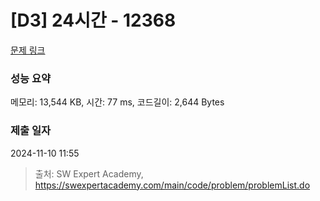 # [D3] 24시간 - 12368 

[문제 링크](https://swexpertacademy.com/main/code/problem/problemDetail.do?contestProbId=AXsEBlLqedsDFARX) 

### 성능 요약

메모리: 13,544 KB, 시간: 77 ms, 코드길이: 2,644 Bytes

### 제출 일자

2024-11-10 11:55



> 출처: SW Expert Academy, https://swexpertacademy.com/main/code/problem/problemList.do